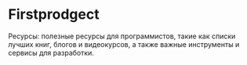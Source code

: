 # Firstprodgect
Ресурсы: полезные ресурсы для программистов, такие как списки
лучших книг, блогов и видеокурсов, а также важные инструменты и
сервисы для разработки.

